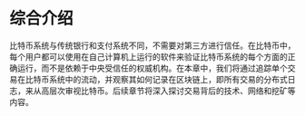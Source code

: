 # 综合介绍

比特币系统与传统银行和支付系统不同，不需要对第三方进行信任。在比特币中，每个用户都可以使用在自己计算机上运行的软件来验证比特币系统的每个方面的正确运行，而不是依赖于中央受信任的权威机构。在本章中，我们将通过追踪单个交易在比特币系统中的流动，并观察其如何记录在区块链上，即所有交易的分布式日志，来从高层次审视比特币。后续章节将深入探讨交易背后的技术、网络和挖矿等内容。
